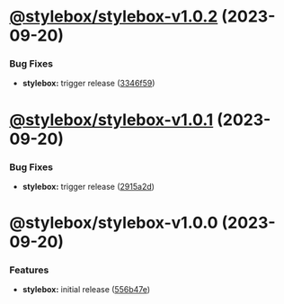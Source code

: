 # [@stylebox/stylebox-v1.0.2](https://github.com/stylebox-library/stylebox/compare/@stylebox/stylebox-v1.0.1...@stylebox/stylebox-v1.0.2) (2023-09-20)


### Bug Fixes

* **stylebox:** trigger release ([3346f59](https://github.com/stylebox-library/stylebox/commit/3346f5932c33d7f67a096117a24d6c498fd6d355))

# [@stylebox/stylebox-v1.0.1](https://github.com/stylebox-library/stylebox/compare/@stylebox/stylebox-v1.0.0...@stylebox/stylebox-v1.0.1) (2023-09-20)


### Bug Fixes

* **stylebox:** trigger release ([2915a2d](https://github.com/stylebox-library/stylebox/commit/2915a2dd205463a524d8591f7dfa8393e6ffcecf))

# @stylebox/stylebox-v1.0.0 (2023-09-20)


### Features

* **stylebox:** initial release ([556b47e](https://github.com/stylebox-library/stylebox/commit/556b47e7373df3eca001ed424d0032f0506fc663))
